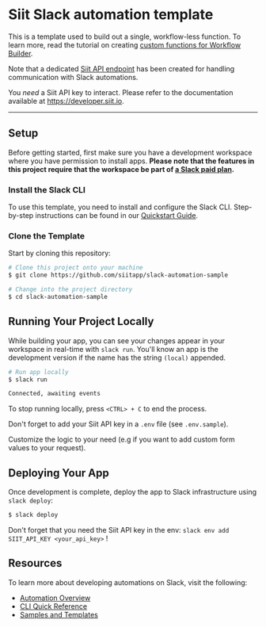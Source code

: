# Siit Slack automation template

This is a template used to build out a single, workflow-less function. To learn
more, read the tutorial on creating
[custom functions for Workflow Builder](https://api.slack.com/tutorials/tracks/wfb-function).

Note that a dedicated [Siit API endpoint](https://developer.siit.io/api-reference/request/creates-a-request-directly-using-slack-informations) has been created for handling communication with Slack automations.

You *need* a Siit API key to interact. Please refer to the documentation available at https://developer.siit.io.

---

## Setup

Before getting started, first make sure you have a development workspace where
you have permission to install apps. **Please note that the features in this
project require that the workspace be part of
[a Slack paid plan](https://slack.com/pricing).**

### Install the Slack CLI

To use this template, you need to install and configure the Slack CLI.
Step-by-step instructions can be found in our
[Quickstart Guide](https://api.slack.com/automation/quickstart).

### Clone the Template

Start by cloning this repository:

```zsh
# Clone this project onto your machine
$ git clone https://github.com/siitapp/slack-automation-sample

# Change into the project directory
$ cd slack-automation-sample
```

## Running Your Project Locally

While building your app, you can see your changes appear in your workspace in
real-time with `slack run`. You'll know an app is the development version if the
name has the string `(local)` appended.

```zsh
# Run app locally
$ slack run

Connected, awaiting events
```

To stop running locally, press `<CTRL> + C` to end the process.

Don't forget to add your Siit API key in a `.env` file (see `.env.sample`).

Customize the logic to your need (e.g if you want to add custom form values to your request).

## Deploying Your App

Once development is complete, deploy the app to Slack infrastructure using
`slack deploy`:

```zsh
$ slack deploy
```

Don't forget that you need the Siit API key in the env: `slack env add SIIT_API_KEY <your_api_key>` !

## Resources

To learn more about developing automations on Slack, visit the following:

- [Automation Overview](https://api.slack.com/automation)
- [CLI Quick Reference](https://api.slack.com/automation/cli/quick-reference)
- [Samples and Templates](https://api.slack.com/automation/samples)
